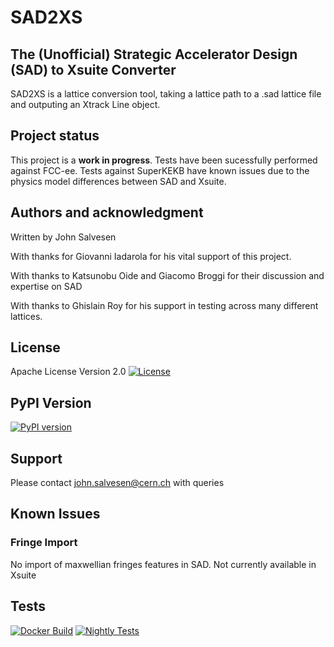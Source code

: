 # SAD2XS

## The (Unofficial) Strategic Accelerator Design (SAD) to Xsuite Converter
SAD2XS is a lattice conversion tool, taking a lattice path to a .sad lattice 
file and outputing an Xtrack Line object.

## Project status
This project is a **work in progress**.
Tests have been sucessfully performed against FCC-ee.
Tests against SuperKEKB have known issues due to the physics model differences between SAD and Xsuite.

## Authors and acknowledgment
Written by John Salvesen

With thanks for Giovanni Iadarola for his vital support of this project.

With thanks to Katsunobu Oide and Giacomo Broggi for their discussion and expertise on SAD

With thanks to Ghislain Roy for his support in testing across many different lattices.

## License
Apache License Version 2.0
[![License](https://img.shields.io/github/license/JPTS2/sad2xs)](https://github.com/JPTS2/sad2xs/blob/main/LICENSE)


## PyPI Version
[![PyPI version](https://img.shields.io/pypi/v/sad2xs)](https://pypi.org/project/sad2xs/)

## Support
Please contact john.salvesen@cern.ch with queries

## Known Issues

### Fringe Import
No import of maxwellian fringes features in SAD.
Not currently available in Xsuite

## Tests
[![Docker Build](https://github.com/JPTS2/sad2xs/actions/workflows/docker-build.yml/badge.svg?branch=main)](https://github.com/JPTS2/sad2xs/actions/workflows/docker-build.yml)
[![Nightly Tests](https://github.com/JPTS2/sad2xs/actions/workflows/nightly-tests.yml/badge.svg?branch=main)](https://github.com/JPTS2/sad2xs/actions/workflows/nightly-tests.yml)
